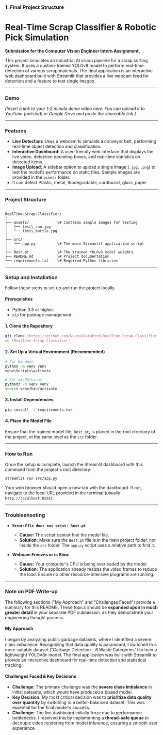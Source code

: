 ### **1. Final Project Structure**
# Real-Time Scrap Classifier & Robotic Pick Simulation

**Submission for the Computer Vision Engineer Intern Assignment.**

This project simulates an industrial AI vision pipeline for a scrap sorting system. It uses a custom-trained YOLOv8 model to perform real-time detection of various scrap materials. The final application is an interactive web dashboard built with Streamlit that provides a live webcam feed for detection and a feature to test single images.

---

### Demo

*[Insert a link to your 1-2 minute demo video here. You can upload it to YouTube (unlisted) or Google Drive and paste the shareable link.]*

---

### Features

* **Live Detection:** Uses a webcam to simulate a conveyor belt, performing real-time object detection and classification.
* **Interactive Dashboard:** A user-friendly web interface that displays the live video, detection bounding boxes, and real-time statistics on detected items.
* **Image Upload:** A sidebar option to upload a single image (`.jpg`, `.png`) to test the model's performance on static files. Sample images are provided in the `assets` folder.
* It can detect Plastic, metal, Biodegradable, cardboard, glass, paper

---

### Project Structure

```

RealTime-Scrap-Classifier/
│
├── assets/             \# Contains sample images for testing
│   ├── test\_can.jpg
│   └── test\_bottle.jpg
│
├── src/
│   └── app.py          \# The main Streamlit application script
│
├── Best.pt             \# The trained YOLOv8 model weights
├── README.md           \# Project documentation
└── requirements.txt    \# Required Python libraries

````

---

### Setup and Installation

Follow these steps to set up and run the project locally.

#### **Prerequisites**
* Python 3.8 or higher.
* `pip` for package management.

#### **1. Clone the Repository**
```bash
git clone [https://github.com/NeuralDataMind/RealTime-Scrap-Classifier]
cd [RealTime-Scrap-Classifier]
````

#### **2. Set Up a Virtual Environment (Recommended)**

```bash
# For Windows
python -m venv venv
venv\Scripts\activate

# For macOS/Linux
python3 -m venv venv
source venv/bin/activate
```

#### **3. Install Dependencies**

```bash
pip install -r requirements.txt
```

#### **4. Place the Model File**

Ensure that the trained model file, `Best.pt`, is placed in the root directory of the project, at the same level as the `src` folder.

-----

### How to Run

Once the setup is complete, launch the Streamlit dashboard with this command from the project's root directory:

```bash
streamlit run src/app.py
```

Your web browser should open a new tab with the dashboard. If not, navigate to the local URL provided in the terminal (usually `http://localhost:8501`).

-----

### Troubleshooting

  * **Error: `File does not exist: Best.pt`**

      * **Cause:** The script cannot find the model file.
      * **Solution:** Make sure the `Best.pt` file is in the main project folder, not inside the `src` folder. The `app.py` script uses a relative path to find it.

  * **Webcam Freezes or is Slow**

      * **Cause:** Your computer's CPU is being overloaded by the model.
      * **Solution:** The application already resizes the video frames to reduce the load. Ensure no other resource-intensive programs are running.

-----

### **Note on PDF Write-up**

The following sections ("My Approach" and "Challenges Faced") provide a summary for this README. These topics should be **expanded upon in much greater detail** in your separate PDF submission, as they demonstrate your engineering thought process.

#### My Approach

I began by analyzing public garbage datasets, where I identified a severe class imbalance. Recognizing that data quality is paramount, I switched to a more suitable dataset ("Garbage Detection – 6 Waste Categories") to train a lightweight YOLOv8n model. The final application was built with Streamlit to provide an interactive dashboard for real-time detection and statistical tracking.

#### Challenges Faced & Key Decisions

  * **Challenge:** The primary challenge was the **severe class imbalance** in initial datasets, which would have produced a biased model.
  * **Key Decision:** My most critical decision was to **prioritize data quality over quantity** by switching to a better-balanced dataset. This was essential for the final model's success.
  * **Challenge:** The live dashboard initially froze due to performance bottlenecks. I resolved this by implementing a **thread-safe queue** to decouple video rendering from model inference, ensuring a smooth user experience.

<!-- end list -->

```
```
